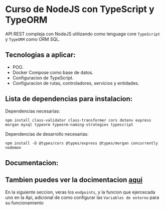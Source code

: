 
# Curso de NodeJS con TypeScript y TypeORM


API REST compleja con NodeJS utilizando como lenguage core `TypeScript` y `TypeORM` como ORM SQL.

## Tecnologias a aplicar:

- POO.
- Docker Compose como base de datos.
- Configuracion de TypeScript.
- Configuracion de rutas, controladores, servicios y entidades.

## Lista de dependencias para instalacion:

Dependencias necesarias:

```
npm install class-validator class-transformer cors dotenv express morgan mysql typeorm typeorm-naming-strategies typescript
```

Dependencias de desarrollo necesarias:

```
npm install -D @types/cors @types/express @types/morgan concurrently nodemon
```

## Documentacion:

## Tambien puedes ver la docimentacion [aqui]()

En la siguiente seccion, veras los `endpoints`, y la funcion que ejercecada uno en la Api, adicional de como configurar las `Variables de entorno` para su funcionamiento